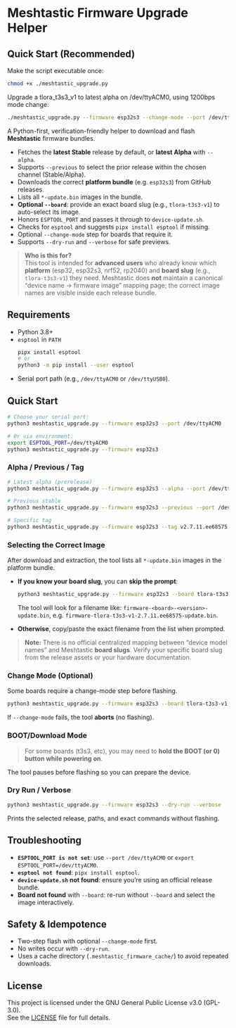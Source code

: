 # Meshtastic Firmware Upgrade Helper

## Quick Start (Recommended)

Make the script executable once:
```bash
chmod +x ./meshtastic_upgrade.py
```

Upgrade a tlora_t3s3_v1 to latest alpha on /dev/ttyACM0, using 1200bps mode change:
```bash
./meshtastic_upgrade.py --firmware esp32s3 --change-mode --port /dev/ttyACM0 --alpha --board tlora-t3s3-v1
```


A Python-first, verification-friendly helper to download and flash **Meshtastic** firmware bundles.

- Fetches the **latest Stable** release by default, or **latest Alpha** with `--alpha`.
- Supports `--previous` to select the prior release within the chosen channel (Stable/Alpha).
- Downloads the correct **platform bundle** (e.g. `esp32s3`) from GitHub releases.
- Lists all `*-update.bin` images in the bundle.
- **Optional `--board`**: provide an exact board slug (e.g., `tlora-t3s3-v1`) to auto-select its image.
- Honors `ESPTOOL_PORT` and passes it through to `device-update.sh`.
- Checks for `esptool` and suggests `pipx install esptool` if missing.
- Optional `--change-mode` step for boards that require it.
- Supports `--dry-run` and `--verbose` for safe previews.

> **Who is this for?**  
> This tool is intended for **advanced users** who already know which **platform** (esp32, esp32s3, nrf52, rp2040) and **board slug** (e.g., `tlora-t3s3-v1`) they need. Meshtastic does **not** maintain a canonical “device name → firmware image” mapping page; the correct image names are visible inside each release bundle.

## Requirements

- Python 3.8+
- `esptool` in `PATH`  
  ```bash
  pipx install esptool
  # or
  python3 -m pip install --user esptool
  ```
- Serial port path (e.g., `/dev/ttyACM0` or `/dev/ttyUSB0`).

## Quick Start

```bash
# Choose your serial port:
python3 meshtastic_upgrade.py --firmware esp32s3 --port /dev/ttyACM0

# Or via environment:
export ESPTOOL_PORT=/dev/ttyACM0
python3 meshtastic_upgrade.py --firmware esp32s3
```

### Alpha / Previous / Tag

```bash
# Latest alpha (prerelease)
python3 meshtastic_upgrade.py --firmware esp32s3 --alpha --port /dev/ttyACM0

# Previous stable
python3 meshtastic_upgrade.py --firmware esp32s3 --previous --port /dev/ttyACM0

# Specific tag
python3 meshtastic_upgrade.py --firmware esp32s3 --tag v2.7.11.ee68575 --port /dev/ttyACM0
```

### Selecting the Correct Image

After download and extraction, the tool lists all `*-update.bin` images in the platform bundle.

- **If you know your board slug**, you can **skip the prompt**:
  ```bash
  python3 meshtastic_upgrade.py --firmware esp32s3 --board tlora-t3s3-v1 --port /dev/ttyACM0
  ```
  The tool will look for a filename like:
  `firmware-<board>-<version>-update.bin`, e.g. `firmware-tlora-t3s3-v1-2.7.11.ee68575-update.bin`.

- **Otherwise**, copy/paste the exact filename from the list when prompted.

> **Note:** There is no official centralized mapping between “device model names” and Meshtastic **board slugs**. Verify your specific board slug from the release assets or your hardware documentation.

### Change Mode (Optional)

Some boards require a change-mode step before flashing.

```bash
python3 meshtastic_upgrade.py --firmware esp32s3 --board tlora-t3s3-v1 --port /dev/ttyACM0 --change-mode
```

If `--change-mode` fails, the tool **aborts** (no flashing).

### BOOT/Download Mode

> For some boards (t3s3, etc), you may need to **hold the BOOT (or 0) button while powering on**.

The tool pauses before flashing so you can prepare the device.

### Dry Run / Verbose

```bash
python3 meshtastic_upgrade.py --firmware esp32s3 --dry-run --verbose
```

Prints the selected release, paths, and exact commands without flashing.

## Troubleshooting

- **`ESPTOOL_PORT is not set`**: use `--port /dev/ttyACM0` or `export ESPTOOL_PORT=/dev/ttyACM0`.
- **`esptool not found`**: `pipx install esptool`.
- **`device-update.sh` not found**: ensure you’re using an official release bundle.
- **Board not found** with `--board`: re-run without `--board` and select the image interactively.

## Safety & Idempotence

- Two-step flash with optional `--change-mode` first.
- No writes occur with `--dry-run`.
- Uses a cache directory (`.meshtastic_firmware_cache/`) to avoid repeated downloads.

## License

This project is licensed under the GNU General Public License v3.0 (GPL-3.0).  
See the [LICENSE](LICENSE) file for full details.
